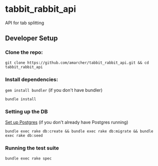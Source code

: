 # tabbit_rabbit_api
API for tab splitting

## Developer Setup

### Clone the repo:

`git clone https://github.com/amarcher/tabbit_rabbit_api.git && cd tabbit_rabbit_api`

### Install dependencies:

`gem install bundler` (if you don't have bundler)

`bundle install`

### Setting up the DB

[Set up Postgres](https://www.moncefbelyamani.com/how-to-install-postgresql-on-a-mac-with-homebrew-and-lunchy/) (if you don't already have Postgres running)

`bundle exec rake db:create && bundle exec rake db:migrate && bundle exec rake db:seed`

### Running the test suite

`bundle exec rake spec`
